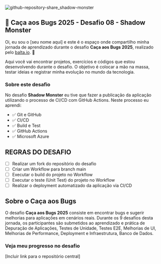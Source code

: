![github-repository-share_shadow-monster](https://github.com/user-attachments/assets/fc0d4703-c9b5-4320-969f-c234c9d4b979)

## 👻 Caça aos Bugs 2025 - Desafio 08 - Shadow Monster

Oi, eu sou o [seu nome aqui] e este é o espaço onde compartilho minha jornada de aprendizado durante o desafio **Caça aos Bugs 2025**, realizado pelo [balta.io](https://balta.io). 👻

Aqui você vai encontrar projetos, exercícios e códigos que estou desenvolvendo durante o desafio. O objetivo é colocar a mão na massa, testar ideias e registrar minha evolução no mundo da tecnologia.

### Sobre este desafio
No desafio **Shadow Monster** eu tive que fazer a publicação da aplicação utilizando o processo de CI/CD com GitHub Actions.
Neste processo eu aprendi:
* ✅ Git e GitHub
* ✅ CI/CD
* ✅ Build e Test
* ✅ GitHub Actions
* ✅ Microsoft Azure

## REGRAS DO DESAFIO
- [ ] Realizar um fork do repositório do desafio
- [ ] Criar um Workflow para branch main
- [ ] Executar o build do projeto no Workflow
- [ ] Executar o teste (Unit Test) do projeto no Workflow
- [ ] Realizar o deployment automatizado da aplicação via CI/CD

## Sobre o Caça aos Bugs
O desafio **Caça aos Bugs 2025** consiste em encontrar bugs e sugerir melhorias para aplicações em cenários reais. Durante os 9 desafios desta jornada, os participantes são submetidos ao aprendizado e prática de Depuração de Aplicações, Testes de Unidade, Testes E2E, Melhorias de UI, Melhorias de Performance, Deployment e Infraestrutura,
Banco de Dados.

### Veja meu progresso no desafio
[Incluir link para o repositório central]
